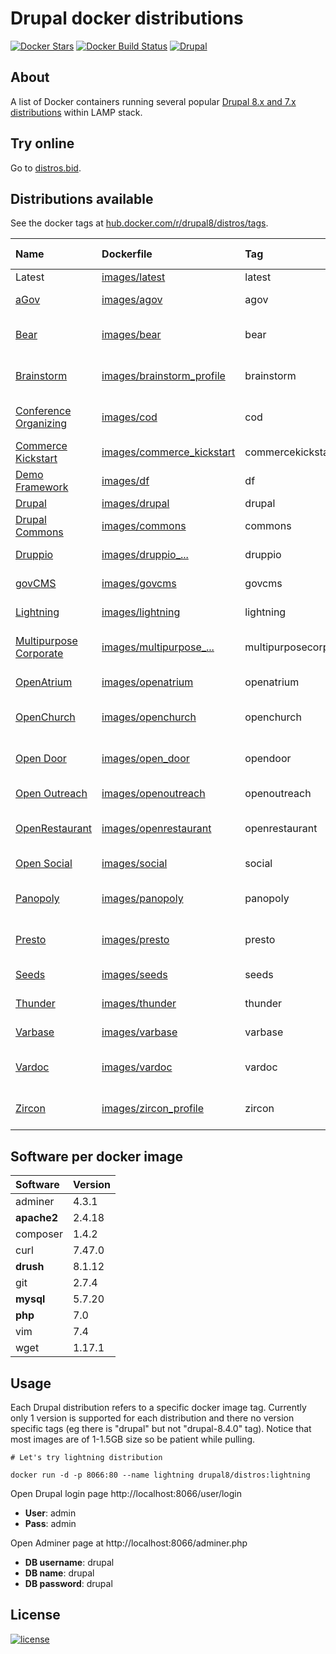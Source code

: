 # Drupal docker distributions

[![Docker Stars](https://img.shields.io/docker/stars/drupal8/distros.svg)]() [![Docker Build Status](https://img.shields.io/docker/build/drupal8/distros.svg)](https://hub.docker.com/r/drupal8/distros/builds/) [![Drupal](https://img.shields.io/badge/Drupal-project-green.svg)](https://www.drupal.org/)

## About

A list of Docker containers running several popular [Drupal 8.x and 7.x distributions](https://www.drupal.org/project/project_distribution) within LAMP stack.

## Try online

Go to [distros.bid](http://distros.bid/?utm_source=github&utm_medium=browser&utm_campaign=github_repo).

## Distributions available

See the docker tags at [hub.docker.com/r/drupal8/distros/tags](https://hub.docker.com/r/drupal8/distros/tags/).

| Name | Dockerfile | Tag | Drupal version |
|:---  |:---------- |:--- | :--------------|
| Latest | [images/latest](https://github.com/theodorosploumis/drupal-docker-distros/blob/master/images/latest/Dockerfile/) | latest | - |
| [aGov](https://www.drupal.org/project/agov) | [images/agov](https://github.com/theodorosploumis/drupal-docker-distros/blob/master/images/agov/Dockerfile/) | agov | 8.x-1.3 |
| [Bear](https://www.drupal.org/project/bear) | [images/bear](https://github.com/theodorosploumis/drupal-docker-distros/blob/master/images/bear/Dockerfile/) | bear | 8.x-2.0-alpha3 |
| [Brainstorm](https://www.drupal.org/project/brainstorm_profile) | [images/brainstorm_profile](https://github.com/theodorosploumis/drupal-docker-distros/blob/master/images/brainstorm_profile/Dockerfile/) | brainstorm | 8.x-1.0-beta2 |
| [Conference Organizing](https://www.drupal.org/project/cod) | [images/cod](https://github.com/theodorosploumis/drupal-docker-distros/blob/master/images/cod/Dockerfile/) | cod | 7.x-2.0-rc3 |
| [Commerce Kickstart](https://www.drupal.org/project/commerce_kickstart) | [images/commerce_kickstart](https://github.com/theodorosploumis/drupal-docker-distros/blob/master/images/commerce_kickstart/Dockerfile/) | commercekickstart | 7.x-2.50 |
| [Demo Framework](https://www.drupal.org/project/df) | [images/df](https://github.com/theodorosploumis/drupal-docker-distros/blob/master/images/df/Dockerfile/) | df | 8.2.0-rc |
| [Drupal](https://www.drupal.org/project/drupal) | [images/drupal](https://github.com/theodorosploumis/drupal-docker-distros/blob/master/images/drupal/Dockerfile/) | drupal | 8.4.0 |
| [Drupal Commons](https://www.drupal.org/project/commons) | [images/commons](https://github.com/theodorosploumis/drupal-docker-distros/blob/master/images/commons/Dockerfile/) | commons | 7.x-3.46 |
| [Druppio](https://www.drupal.org/project/druppio_small_business_distribution) | [images/druppio_...](https://github.com/theodorosploumis/drupal-docker-distros/blob/master/images/druppio_small_business_distribution/Dockerfile/) | druppio | 8.x-1.14 |
| [govCMS](https://www.drupal.org/project/govcms) | [images/govcms](https://github.com/theodorosploumis/drupal-docker-distros/blob/master/images/govcms/Dockerfile/) | govcms | 7.x-2.14 |
| [Lightning](https://www.drupal.org/project/lightning) | [images/lightning](https://github.com/theodorosploumis/drupal-docker-distros/blob/master/images/lightning/Dockerfile/) | lightning | 8.x-2.2.0 |
| [Multipurpose Corporate](https://www.drupal.org/project/multipurpose_corporate_profile) | [images/multipurpose_...](https://github.com/theodorosploumis/drupal-docker-distros/blob/master/images/multipurpose_corporate_profile/Dockerfile/) | multipurposecorporate | 8.x-1.0-beta4 |
| [OpenAtrium](https://www.drupal.org/project/openatrium) | [images/openatrium](https://github.com/theodorosploumis/drupal-docker-distros/blob/master/images/openatrium/Dockerfile/) | openatrium | 7.x-2.618 |
| [OpenChurch](https://www.drupal.org/project/openchurch) | [images/openchurch](https://github.com/theodorosploumis/drupal-docker-distros/blob/master/images/openchurch/Dockerfile/) | openchurch | 8.x-2.0-rc11 |
| [Open Door](https://www.drupal.org/project/open_door) | [images/open_door](https://github.com/theodorosploumis/drupal-docker-distros/blob/master/images/open_door/Dockerfile/) | opendoor | 8.x-1.0-beta2 |
| [Open Outreach](https://www.drupal.org/project/openoutreach) | [images/openoutreach](https://github.com/theodorosploumis/drupal-docker-distros/blob/master/images/openoutreach/Dockerfile/) | openoutreach | 7.x-1.43 |
| [OpenRestaurant](https://www.drupal.org/project/openrestaurant) | [images/openrestaurant](https://github.com/theodorosploumis/drupal-docker-distros/blob/master/images/openrestaurant/Dockerfile/) | openrestaurant | 8.x-1.0-beta2 |
| [Open Social](https://www.drupal.org/project/social) | [images/social](https://github.com/theodorosploumis/drupal-docker-distros/blob/master/images/social/Dockerfile/) | social | 8.x-1.5 |
| [Panopoly](https://www.drupal.org/project/panopoly) | [images/panopoly](https://github.com/theodorosploumis/drupal-docker-distros/blob/master/images/panopoly/Dockerfile/) | panopoly | 8.x-2.0-alpha7 |
| [Presto](https://www.drupal.org/project/presto) | [images/presto](https://github.com/theodorosploumis/drupal-docker-distros/blob/master/images/presto/Dockerfile/) | presto | 8.x-2.0-beta3 |
| [Seeds](https://www.drupal.org/project/seeds) | [images/seeds](https://github.com/theodorosploumis/drupal-docker-distros/blob/master/images/seeds/Dockerfile/) | seeds | 8.x-4.1 |
| [Thunder](https://www.drupal.org/project/thunder) | [images/thunder](https://github.com/theodorosploumis/drupal-docker-distros/blob/master/images/thunder/Dockerfile/) | thunder | 8.x-2.9 |
| [Varbase](https://www.drupal.org/project/varbase) | [images/varbase](https://github.com/theodorosploumis/drupal-docker-distros/blob/master/images/varbase/Dockerfile/) | varbase | 8.x-4.10 |
| [Vardoc](https://www.drupal.org/project/vardoc) | [images/vardoc](https://github.com/theodorosploumis/drupal-docker-distros/blob/master/images/vardoc/Dockerfile/) | vardoc | 8.x-1.0-beta2 |
| [Zircon](https://www.drupal.org/project/zircon_profile) | [images/zircon_profile](https://github.com/theodorosploumis/drupal-docker-distros/blob/master/images/zircon_profile/Dockerfile/) | zircon | 8.x-1.0-beta3 |

## Software per docker image

| Software | Version |
| :---  |:--- |
| adminer | 4.3.1 |
| **apache2** | 2.4.18 |
| composer | 1.4.2 |
| curl | 7.47.0 |
| **drush** | 8.1.12 |
| git | 2.7.4 |
| **mysql** | 5.7.20 |
| **php** | 7.0 |
| vim | 7.4 |
| wget | 1.17.1 |

## Usage

Each Drupal distribution refers to a specific docker image tag.
Currently only 1 version is supported for each distribution and there no
version specific tags (eg there is "drupal" but not "drupal-8.4.0" tag). Notice that most images are of 1-1.5GB size so be patient while pulling.


```
# Let's try lightning distribution

docker run -d -p 8066:80 --name lightning drupal8/distros:lightning

```


Open Drupal login page http://localhost:8066/user/login

- **User**: admin
- **Pass**: admin

Open Adminer page at http://localhost:8066/adminer.php

- **DB username**: drupal
- **DB name**: drupal
- **DB password**: drupal

## License

[![license](https://img.shields.io/github/license/theodorosploumis/drupal-docker-distros.svg)](LICENSE)

``````